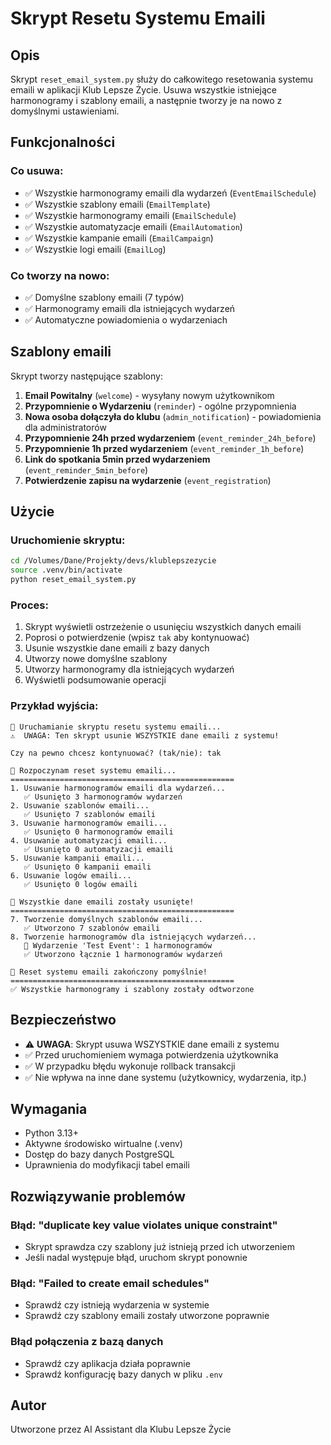# Skrypt Resetu Systemu Emaili

## Opis
Skrypt `reset_email_system.py` służy do całkowitego resetowania systemu emaili w aplikacji Klub Lepsze Życie. Usuwa wszystkie istniejące harmonogramy i szablony emaili, a następnie tworzy je na nowo z domyślnymi ustawieniami.

## Funkcjonalności

### Co usuwa:
- ✅ Wszystkie harmonogramy emaili dla wydarzeń (`EventEmailSchedule`)
- ✅ Wszystkie szablony emaili (`EmailTemplate`)
- ✅ Wszystkie harmonogramy emaili (`EmailSchedule`)
- ✅ Wszystkie automatyzacje emaili (`EmailAutomation`)
- ✅ Wszystkie kampanie emaili (`EmailCampaign`)
- ✅ Wszystkie logi emaili (`EmailLog`)

### Co tworzy na nowo:
- ✅ Domyślne szablony emaili (7 typów)
- ✅ Harmonogramy emaili dla istniejących wydarzeń
- ✅ Automatyczne powiadomienia o wydarzeniach

## Szablony emaili

Skrypt tworzy następujące szablony:

1. **Email Powitalny** (`welcome`) - wysyłany nowym użytkownikom
2. **Przypomnienie o Wydarzeniu** (`reminder`) - ogólne przypomnienia
3. **Nowa osoba dołączyła do klubu** (`admin_notification`) - powiadomienia dla administratorów
4. **Przypomnienie 24h przed wydarzeniem** (`event_reminder_24h_before`)
5. **Przypomnienie 1h przed wydarzeniem** (`event_reminder_1h_before`)
6. **Link do spotkania 5min przed wydarzeniem** (`event_reminder_5min_before`)
7. **Potwierdzenie zapisu na wydarzenie** (`event_registration`)

## Użycie

### Uruchomienie skryptu:
```bash
cd /Volumes/Dane/Projekty/devs/klublepszezycie
source .venv/bin/activate
python reset_email_system.py
```

### Proces:
1. Skrypt wyświetli ostrzeżenie o usunięciu wszystkich danych emaili
2. Poprosi o potwierdzenie (wpisz `tak` aby kontynuować)
3. Usunie wszystkie dane emaili z bazy danych
4. Utworzy nowe domyślne szablony
5. Utworzy harmonogramy dla istniejących wydarzeń
6. Wyświetli podsumowanie operacji

### Przykład wyjścia:
```
🚀 Uruchamianie skryptu resetu systemu emaili...
⚠️  UWAGA: Ten skrypt usunie WSZYSTKIE dane emaili z systemu!

Czy na pewno chcesz kontynuować? (tak/nie): tak

🔄 Rozpoczynam reset systemu emaili...
==================================================
1. Usuwanie harmonogramów emaili dla wydarzeń...
   ✅ Usunięto 3 harmonogramów wydarzeń
2. Usuwanie szablonów emaili...
   ✅ Usunięto 7 szablonów emaili
3. Usuwanie harmonogramów emaili...
   ✅ Usunięto 0 harmonogramów emaili
4. Usuwanie automatyzacji emaili...
   ✅ Usunięto 0 automatyzacji emaili
5. Usuwanie kampanii emaili...
   ✅ Usunięto 0 kampanii emaili
6. Usuwanie logów emaili...
   ✅ Usunięto 0 logów emaili

🧹 Wszystkie dane emaili zostały usunięte!
==================================================
7. Tworzenie domyślnych szablonów emaili...
   ✅ Utworzono 7 szablonów emaili
8. Tworzenie harmonogramów dla istniejących wydarzeń...
   📅 Wydarzenie 'Test Event': 1 harmonogramów
   ✅ Utworzono łącznie 1 harmonogramów wydarzeń

🎉 Reset systemu emaili zakończony pomyślnie!
==================================================
✅ Wszystkie harmonogramy i szablony zostały odtworzone
```

## Bezpieczeństwo

- ⚠️ **UWAGA**: Skrypt usuwa WSZYSTKIE dane emaili z systemu
- ✅ Przed uruchomieniem wymaga potwierdzenia użytkownika
- ✅ W przypadku błędu wykonuje rollback transakcji
- ✅ Nie wpływa na inne dane systemu (użytkownicy, wydarzenia, itp.)

## Wymagania

- Python 3.13+
- Aktywne środowisko wirtualne (.venv)
- Dostęp do bazy danych PostgreSQL
- Uprawnienia do modyfikacji tabel emaili

## Rozwiązywanie problemów

### Błąd: "duplicate key value violates unique constraint"
- Skrypt sprawdza czy szablony już istnieją przed ich utworzeniem
- Jeśli nadal występuje błąd, uruchom skrypt ponownie

### Błąd: "Failed to create email schedules"
- Sprawdź czy istnieją wydarzenia w systemie
- Sprawdź czy szablony emaili zostały utworzone poprawnie

### Błąd połączenia z bazą danych
- Sprawdź czy aplikacja działa poprawnie
- Sprawdź konfigurację bazy danych w pliku `.env`

## Autor
Utworzone przez AI Assistant dla Klubu Lepsze Życie

